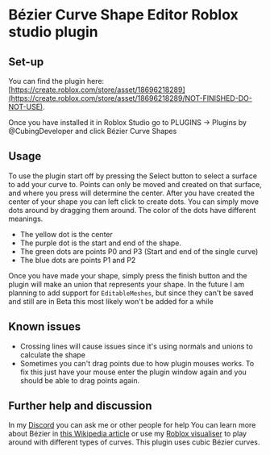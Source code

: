 # Bézier Curve Shape Editor Roblox studio plugin

## Set-up
You can find the plugin here: [https://create.roblox.com/store/asset/18696218289](https://create.roblox.com/store/asset/18696218289/NOT-FINISHED-DO-NOT-USE).

Once you have installed it in Roblox Studio go to PLUGINS -> Plugins by @CubingDeveloper and click Bézier Curve Shapes

## Usage
To use the plugin start off by pressing the Select button to select a surface to add your curve to. Points can only be moved and created on that surface, and where you press will determine the center.
After you have created the center of your shape you can left click to create dots. You can simply move dots around by dragging them around. 
The color of the dots have different meanings.
- The yellow dot is the center
- The purple dot is the start and end of the shape.
- The green dots are points P0 and P3 (Start and end of the single curve)
- The blue dots are points P1 and P2

Once you have made your shape, simply press the finish button and the plugin will make an union that represents your shape. In the future I am planning to add support for `EditableMeshes`, but since they can't be saved and still are in Beta this most likely won't be added for a while

## Known issues
- Crossing lines will cause issues since it's using normals and unions to calculate the shape
- Sometimes you can't drag points due to how plugin mouses works. To fix this just have your mouse enter the plugin window again and you should be able to drag points again.

## Further help and discussion
In my [Discord](https://discord.gg/k8wNB9fv9R) you can ask me or other people for help
You can learn more about Bézier in [this Wikipedia article](https://en.wikipedia.org/wiki/B%C3%A9zier_curve) or use my [Roblox visualiser](https://www.roblox.com/games/18319270006/B-zier-Curve-Editor-LVL-UP) to play around with different types of curves. This plugin uses cubic Bézier curves.

